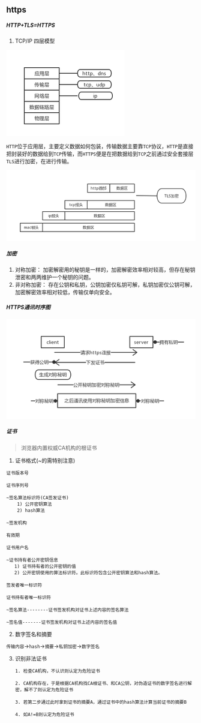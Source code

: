 ## https

##### HTTP+TLS=HTTPS

1. TCP/IP 四层模型

![TCP/IP](https://github.com/luyufa/NodeLearning/blob/master/network/https/1.png)

`HTTP`位于应用层，主要定义数据如何包装，传输数据主要靠`TCP`协议，`HTTP`是直接把封装好的数据给到`TCP`传输，而`HTTPS`便是在把数据给到`TCP`之前通过安全套接层`TLS`进行加密，在进行传输。

![TCP/IP](https://github.com/luyufa/NodeLearning/blob/master/network/https/2.png)

##### 加密

 1. 对称加密：
   加密解密用的秘钥是一样的，加密解密效率相对较高，但存在秘钥泄密和两两维护一个秘钥的问题。
 2. 非对称加密：
   存在公钥和私钥，公钥加密仅私钥可解，私钥加密仅公钥可解，加密解密效率相对较低，传输仅单向安全。


##### HTTPS通讯时序图

![TCP/IP](https://github.com/luyufa/NodeLearning/blob/master/network/https/3.png)



##### 证书
> 浏览器内置权威CA机构的根证书

1. 证书格式(~的需特别注意)
```
证书版本号

证书序列号

~签名算法标识符(CA签发证书)
    1) 公开密钥算法
    2) hash算法

~签发机构

有效期

证书用户名

~证书持有者公开密钥信息
   1) 证书持有者的公开密钥的值
   2) 公开密钥使用的算法标识符。此标识符包含公开密钥算法和hash算法。

签发者唯一标识符

证书持有者唯一标识符

~签名算法--------证书签发机构对证书上述内容的签名算法

~签名值-------证书签发机构对证书上述内容的签名值
```


2. 数字签名和摘要

  `传输内容`->`hash`->`摘要`->`私钥加密`->`数字签名`

3. 识别非法证书

    ```
    1. 检查CA机构，不认识则认定为危险证书

    2. CA机构存在，于是根据CA机构找CA根证书、和CA公钥，对伪造证书的数字签名进行解密，解不了则认定为危险证书

    3. 若第二步通过此时拿到证书的摘要A，通过证书中的hash算法计算当前证书的摘要B

    4. 如A!=B则认定为危险证书
    ```